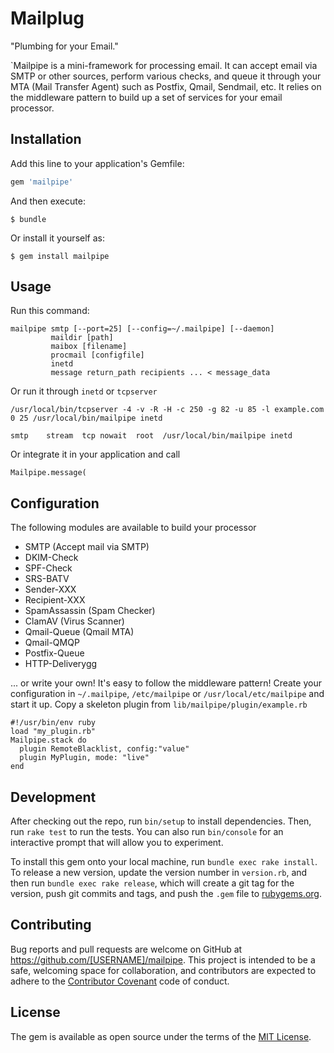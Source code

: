 # Mailplug

"Plumbing for your Email."

`Mailpipe is a mini-framework for processing email. It can accept email via SMTP or other sources, perform various checks, and queue it through your MTA (Mail Transfer Agent) such as Postfix, Qmail, Sendmail, etc. It relies on the middleware pattern to build up a set of services for your email processor.

## Installation

Add this line to your application's Gemfile:

```ruby
gem 'mailpipe'
```

And then execute:

    $ bundle

Or install it yourself as:

    $ gem install mailpipe

## Usage

Run this command:

    mailpipe smtp [--port=25] [--config=~/.mailpipe] [--daemon]
             maildir [path]
             maibox [filename]
             procmail [configfile]
             inetd
             message return_path recipients ... < message_data

Or run it through `inetd` or `tcpserver`

    /usr/local/bin/tcpserver -4 -v -R -H -c 250 -g 82 -u 85 -l example.com 0 25 /usr/local/bin/mailpipe inetd

    smtp    stream  tcp nowait  root  /usr/local/bin/mailpipe inetd

Or integrate it in your application and call

    Mailpipe.message(


## Configuration

The following modules are available to build your processor

- SMTP (Accept mail via SMTP)
- DKIM-Check
- SPF-Check
- SRS-BATV
- Sender-XXX
- Recipient-XXX
- SpamAssassin (Spam Checker)
- ClamAV (Virus Scanner)
- Qmail-Queue (Qmail MTA)
- Qmail-QMQP
- Postfix-Queue
- HTTP-Deliverygg

... or write your own! It's easy to follow the middleware pattern! Create your configuration in  `~/.mailpipe`, `/etc/mailpipe` or `/usr/local/etc/mailpipe` and start it up. Copy a skeleton plugin from `lib/mailpipe/plugin/example.rb`

    #!/usr/bin/env ruby
    load "my_plugin.rb"
    Mailpipe.stack do
      plugin RemoteBlacklist, config:"value"
      plugin MyPlugin, mode: "live"
    end


## Development

After checking out the repo, run `bin/setup` to install dependencies. Then, run `rake test` to run the tests. You can also run `bin/console` for an interactive prompt that will allow you to experiment.

To install this gem onto your local machine, run `bundle exec rake install`. To release a new version, update the version number in `version.rb`, and then run `bundle exec rake release`, which will create a git tag for the version, push git commits and tags, and push the `.gem` file to [rubygems.org](https://rubygems.org).

## Contributing

Bug reports and pull requests are welcome on GitHub at https://github.com/[USERNAME]/mailpipe. This project is intended to be a safe, welcoming space for collaboration, and contributors are expected to adhere to the [Contributor Covenant](contributor-covenant.org) code of conduct.


## License

The gem is available as open source under the terms of the [MIT License](http://opensource.org/licenses/MIT).


